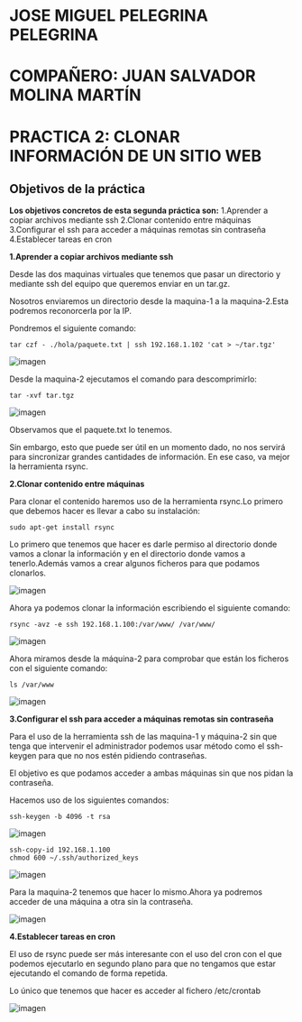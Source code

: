# JOSE MIGUEL PELEGRINA PELEGRINA
# COMPAÑERO: JUAN SALVADOR MOLINA MARTÍN

# PRACTICA 2: CLONAR INFORMACIÓN DE UN SITIO WEB

## Objetivos de la práctica

**Los objetivos concretos de esta segunda práctica son:**
 1.Aprender a copiar archivos mediante ssh
 2.Clonar contenido entre máquinas
 3.Configurar el ssh para acceder a máquinas remotas sin contraseña
 4.Establecer tareas en cron

**1.Aprender a copiar archivos mediante ssh**

Desde las dos maquinas virtuales que tenemos que pasar un directorio y mediante ssh del equipo que queremos enviar en un tar.gz.

Nosotros enviaremos un directorio desde la maquina-1 a la maquina-2.Esta podremos reconorcerla por la IP.

Pondremos el siguiente comando:

	tar czf - ./hola/paquete.txt | ssh 192.168.1.102 'cat > ~/tar.tgz'

![imagen]()

Desde la maquina-2 ejecutamos el comando para descomprimirlo:

	tar -xvf tar.tgz

![imagen]()

Observamos que el paquete.txt lo tenemos.

Sin embargo, esto que puede ser útil en un momento dado, no nos servirá para sincronizar grandes cantidades de información. En ese caso, va mejor la herramienta rsync.

**2.Clonar contenido entre máquinas**

Para clonar el contenido haremos uso de la herramienta rsync.Lo primero que debemos hacer es llevar a cabo su instalación:

	sudo apt-get install rsync

Lo primero que tenemos que hacer es darle permiso al directorio donde vamos a clonar la información y en el directorio donde vamos a tenerlo.Además vamos a crear algunos ficheros para que podamos clonarlos.

![imagen]()

Ahora ya podemos clonar la información escribiendo el siguiente comando:

	rsync -avz -e ssh 192.168.1.100:/var/www/ /var/www/

![imagen]()

Ahora miramos desde la máquina-2 para comprobar que están los ficheros con el siguiente comando:

	ls /var/www

![imagen]()

**3.Configurar el ssh para acceder a máquinas remotas sin contraseña**

Para el uso de la herramienta ssh de las maquina-1 y máquina-2 sin que tenga que intervenir el administrador podemos usar método como el ssh-keygen para que no nos estén pidiendo contraseñas.

El objetivo es que podamos acceder a ambas máquinas sin que nos pidan la contraseña.

Hacemos uso de los siguientes comandos:

	ssh-keygen -b 4096 -t rsa

![imagen]()

	ssh-copy-id 192.168.1.100
	chmod 600 ~/.ssh/authorized_keys

![imagen]()

Para la maquina-2 tenemos que hacer lo mismo.Ahora ya podremos acceder de una máquina a otra sin la contraseña.

![imagen]()


**4.Establecer tareas en cron**

El uso de rsync puede ser más interesante con el uso del cron con el que podemos ejecutarlo en segundo plano para que no tengamos que estar ejecutando el comando de forma repetida.

Lo único que tenemos que hacer es acceder al fichero /etc/crontab

![imagen]()
